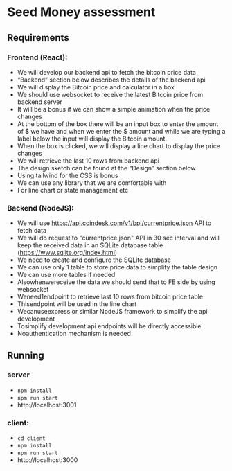 # Seed Money assessment

## Requirements
### Frontend (React): 
- We will develop our backend api to fetch the bitcoin price data 
- “Backend” section below describes the details of the backend api 
- We will display the Bitcoin price and calculator in a box 
- We should use websocket to receive the latest Bitcoin price from backend server 
- It will be a bonus if we can show a simple animation when the price changes 
- At the bottom of the box there will be an input box to enter the amount of \$ we have and when we enter the $ amount and while we are typing a label below the input will display the Bitcoin amount.
- When the box is clicked, we will display a line chart to display the price changes 
- We will retrieve the last 10 rows from backend api 
- The design sketch can be found at the “Design” section below 
- Using tailwind for the CSS is bonus 
- We can use any library that we are comfortable with 
- For line chart or state management etc 

### Backend (NodeJS): 
-  We will use https://api.coindesk.com/v1/bpi/currentprice.json API to fetch data 
-  We will do request to "currentprice.json" API in 30 sec interval and will keep the received data in an SQLite database table (https://www.sqlite.org/index.html) 
-  We need to create and configure the SQLite database 
-  We can use only 1 table to store price data to simplify the table design
-  We can use more tables if needed 
-  Alsowhenwereceive the data we should send that to FE side by using websocket 
-  Weneed1endpoint to retrieve last 10 rows from bitcoin price table 
-  Thisendpoint will be used in the line chart 
-  Wecanuseexpress or similar NodeJS framework to simplify the api development 
-  Tosimplify development api endpoints will be directly accessible 
-  Noauthentication mechanism is needed

## Running

### server
- ```npm install```
- ```npm run start```
- http://localhost:3001

### client: 
- ```cd client```
- ```npm install```
- ```npm run start```
- http://localhost:3000

